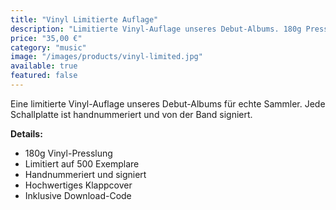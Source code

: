 ```yaml
---
title: "Vinyl Limitierte Auflage"
description: "Limitierte Vinyl-Auflage unseres Debut-Albums. 180g Presslung, nummeriert und signiert."
price: "35,00 €"
category: "music"
image: "/images/products/vinyl-limited.jpg"
available: true
featured: false
---
```


Eine limitierte Vinyl-Auflage unseres Debut-Albums für echte Sammler. Jede Schallplatte ist handnummeriert und von der Band signiert.

**Details:**
- 180g Vinyl-Presslung
- Limitiert auf 500 Exemplare
- Handnummeriert und signiert
- Hochwertiges Klappcover
- Inklusive Download-Code